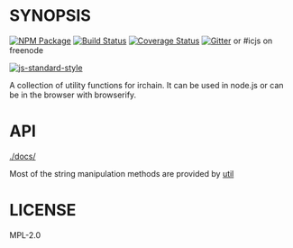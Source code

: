 # SYNOPSIS
[![NPM Package](https://img.shields.io/npm/v/icjs-util.svg?style=flat-square)](https://www.npmjs.org/package/icjs-util)
[![Build Status](https://img.shields.io/travis/icjs/icjs-util.svg?branch=master&style=flat-square)](https://travis-ci.org/icjs/icjs-util)
[![Coverage Status](https://img.shields.io/coveralls/icjs/icjs-util.svg?style=flat-square)](https://coveralls.io/r/icjs/icjs-util)
[![Gitter](https://img.shields.io/gitter/room/icjs/icjs-lib.svg?style=flat-square)](https://gitter.im/icjs/icjs-lib) or #icjs on freenode

[![js-standard-style](https://cdn.rawgit.com/feross/standard/master/badge.svg)](https://github.com/feross/standard)  



A collection of utility functions for irchain. It can be used in node.js or can be in the browser with browserify.

# API
[./docs/](./docs/index.md)

Most of the string manipulation methods are provided by [util](https://github.com/ethjs/util)

# LICENSE
MPL-2.0
